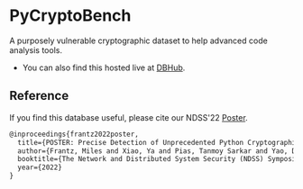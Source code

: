 # PyCryptoBench

A purposely vulnerable cryptographic dataset to help advanced code analysis tools.
* You can also find this hosted live at [DBHub](https://dbhub.io/frantzme/PyCryptoBench.sqlite).

## Reference

If you find this database useful, please cite our NDSS'22 [Poster](https://www.ndss-symposium.org/wp-content/uploads/NDSS2022Poster_paper_28.pdf).
```latex
@inproceedings{frantz2022poster,
  title={POSTER: Precise Detection of Unprecedented Python Cryptographic Misuses Using On-Demand Analysis},
  author={Frantz, Miles and Xiao, Ya and Pias, Tanmoy Sarkar and Yao, Danfeng Daphne},
  booktitle={The Network and Distributed System Security (NDSS) Symposium},
  year={2022}
}
```